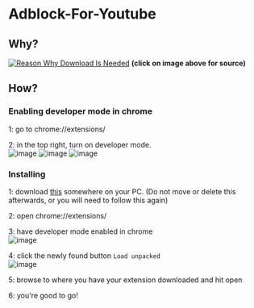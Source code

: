 # Adblock-For-Youtube

## Why?

[![Reason Why Download Is Needed](https://github-production-user-asset-6210df.s3.amazonaws.com/52367722/272339143-b8118342-fe4c-43c9-b212-e1675766f291.png)](https://www.reddit.com/r/youtube/comments/16hy2of/the_extension_adblock_for_youtube_has_now/)
**(click on image above for source)**

## How?

### Enabling developer mode in chrome

1: go to chrome://extensions/

2: in the top right, turn on developer mode.\
![image](https://github.com/katopiler/Adblock-For-Youtube/assets/64710752/adb23c85-2dc9-4682-9737-4cd07da31ec3)   ![image](https://upload.wikimedia.org/wikipedia/commons/thumb/8/8a/Red_merge_arrow.svg/200px-Red_merge_arrow.svg.png)   ![image](https://github.com/katopiler/Adblock-For-Youtube/assets/64710752/fdd64281-28f0-4bec-9151-bb5482fdbf2e)

### Installing

1: download [this](https://github.com/digitalguy99/Adblock-For-Youtube/releases/download/Latest/Adblock-For-Youtube.zip) somewhere on your PC. (Do not move or delete this afterwards, or you will need to follow this again)

2: open chrome://extensions/

3: have developer mode enabled in chrome\
![image](https://github.com/katopiler/Adblock-For-Youtube/assets/64710752/91b1d965-6e22-4069-915d-3bda804ea48e)

4: click the newly found button `Load unpacked`\
![image](https://github.com/katopiler/Adblock-For-Youtube/assets/64710752/99abb0d3-e401-4787-9352-9637f3a1058c)

5: browse to where you have your extension downloaded and hit open

6: you're good to go!
